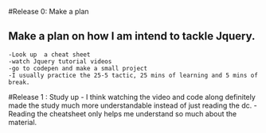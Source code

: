 #Release 0: Make a  plan
## Make a plan on how I am intend to tackle Jquery.
	-Look up  a cheat sheet 
	-watch Jquery tutorial videos
	-go to codepen and make a small project
	-I usually practice the 25-5 tactic, 25 mins of learning and 5 mins of break.

#Release 1 : Study up
	- I think watching the video and code along definitely made the study much more understandable instead of just reading the dc.
	- Reading the cheatsheet only helps me understand so much about the material.
	